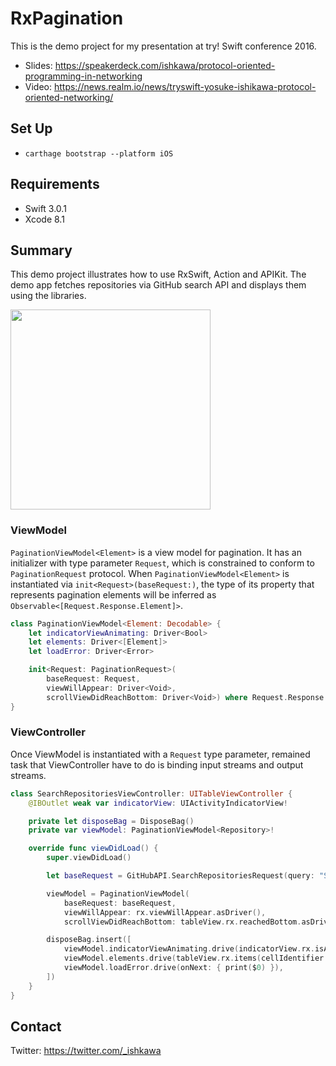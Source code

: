 # RxPagination

This is the demo project for my presentation at try! Swift conference 2016.

- Slides: https://speakerdeck.com/ishkawa/protocol-oriented-programming-in-networking
- Video: https://news.realm.io/news/tryswift-yosuke-ishikawa-protocol-oriented-networking/

## Set Up

- `carthage bootstrap --platform iOS`

## Requirements

- Swift 3.0.1
- Xcode 8.1

## Summary

This demo project illustrates how to use RxSwift, Action and APIKit. The demo app fetches repositories via GitHub search API and displays them using the libraries.

<img src="screenshot.png" width=320>

### ViewModel

`PaginationViewModel<Element>` is a view model for pagination. It has an initializer with type parameter `Request`, which is constrained to conform to `PaginationRequest` protocol. When `PaginationViewModel<Element>` is instantiated via `init<Request>(baseRequest:)`, the type of its property that represents pagination elements will be inferred as `Observable<[Request.Response.Element]>`.

```swift
class PaginationViewModel<Element: Decodable> {
    let indicatorViewAnimating: Driver<Bool>
    let elements: Driver<[Element]>
    let loadError: Driver<Error>

    init<Request: PaginationRequest>(
        baseRequest: Request,
        viewWillAppear: Driver<Void>,
        scrollViewDidReachBottom: Driver<Void>) where Request.Response.Element == Element {...}
}
```

### ViewController

Once ViewModel is instantiated with a `Request` type parameter, remained task that ViewController have to do is binding input streams and output streams.


```swift
class SearchRepositoriesViewController: UITableViewController {
    @IBOutlet weak var indicatorView: UIActivityIndicatorView!

    private let disposeBag = DisposeBag()
    private var viewModel: PaginationViewModel<Repository>!

    override func viewDidLoad() {
        super.viewDidLoad()

        let baseRequest = GitHubAPI.SearchRepositoriesRequest(query: "Swift")

        viewModel = PaginationViewModel(
            baseRequest: baseRequest,
            viewWillAppear: rx.viewWillAppear.asDriver(),
            scrollViewDidReachBottom: tableView.rx.reachedBottom.asDriver())

        disposeBag.insert([
            viewModel.indicatorViewAnimating.drive(indicatorView.rx.isAnimating),
            viewModel.elements.drive(tableView.rx.items(cellIdentifier: "Cell", cellType: RepositoryCell.self)),
            viewModel.loadError.drive(onNext: { print($0) }),
        ])
    }
}
```

## Contact

Twitter: https://twitter.com/_ishkawa
